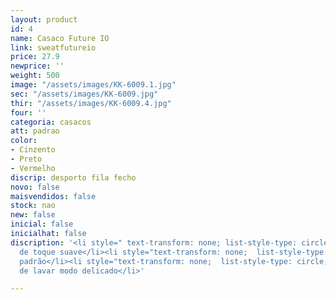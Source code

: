 ```yaml
---
layout: product
id: 4
name: Casaco Future IO
link: sweatfutureio
price: 27.9
newprice: ''
weight: 500
image: "/assets/images/KK-6009.1.jpg"
sec: "/assets/images/KK-6009.jpg"
thir: "/assets/images/KK-6009.4.jpg"
four: ''
categoria: casacos
att: padrao
color:
- Cinzento
- Preto
- Vermelho
discrip: desporto fila fecho
novo: false
maisvendidos: false
stock: nao
new: false
inicial: false
inicialhat: false
discription: '<li style=" text-transform: none; list-style-type: circle; ">Tecido
  de toque suave</li><li style="text-transform: none;  list-style-type: circle; ">Casaco
  padrão</li><li style="text-transform: none;  list-style-type: circle; ">Máquina
  de lavar modo delicado</li>'

---
```

